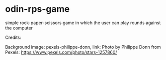 # odin-rps-game
simple rock-paper-scissors game in which the user can play rounds against the computer 


Credits:

Background image: pexels-philippe-donn, link: Photo by Philippe Donn from Pexels: https://www.pexels.com/photo/stars-1257860/
